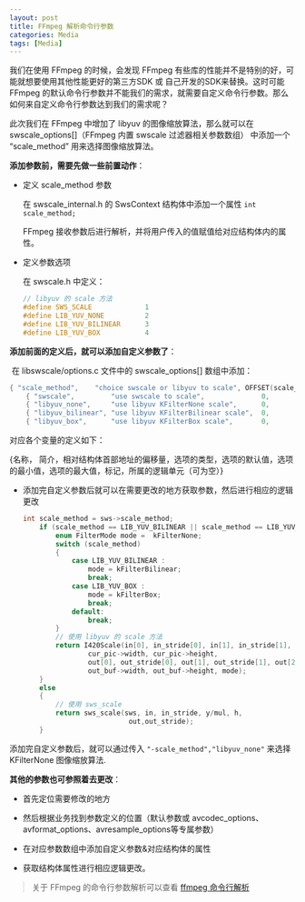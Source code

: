 ```yaml
---
layout: post
title: FFmpeg 解析命令行参数
categories: Media
tags: [Media]
---
```

我们在使用 FFmpeg 的时候，会发现 FFmpeg 有些库的性能并不是特别的好，可能就想要使用其他性能更好的第三方SDK 或 自己开发的SDK来替换。这时可能 FFmpeg 的默认命令行参数并不能我们的需求，就需要自定义命令行参数。那么如何来自定义命令行参数达到我们的需求呢？

此次我们在 FFmpeg 中增加了 libyuv 的图像缩放算法，那么就可以在 swscale_options[]（FFmpeg 内置 swscale 过滤器相关参数数组） 中添加一个 “scale_method” 用来选择图像缩放算法。

**添加参数前，需要先做一些前置动作**：

* 定义 scale_method 参数

  在 swscale_internal.h 的 SwsContext 结构体中添加一个属性 `int scale_method;`

  FFmpeg 接收参数后进行解析，并将用户传入的值赋值给对应结构体内的属性。

* 定义参数选项

  在 swscale.h 中定义：

  ```c
  // libyuv 的 scale 方法
  #define SWS_SCALE             1
  #define LIB_YUV_NONE          2
  #define LIB_YUV_BILINEAR      3
  #define LIB_YUV_BOX           4
  ```

**添加前面的定义后，就可以添加自定义参数了**：

​    在 libswscale/options.c 文件中的 swscale_options[] 数组中添加：

```c
{ "scale_method",    "choice swscale or libyuv to scale", OFFSET(scale_method), AV_OPT_TYPE_FLAGS,  { .i64 = SWS_SCALE          },  1,       2,              VE, "scale_method"},
    { "swscale",         "use swscale to scale",              0,                    AV_OPT_TYPE_CONST,  { .i64 = SWS_SCALE          },  INT_MIN, INT_MAX,        VE, "scale_method"},
    { "libyuv_none",     "use libyuv KFilterNone scale",      0,                    AV_OPT_TYPE_CONST,  { .i64 = LIB_YUV_NONE       },  INT_MIN, INT_MAX,        VE, "scale_method" },
    { "libyuv_bilinear", "use libyuv KFilterBilinear scale",  0,                    AV_OPT_TYPE_CONST,  { .i64 = LIB_YUV_BILINEAR   },  INT_MIN, INT_MAX,        VE, "scale_method" },
    { "libyuv_box",      "use libyuv KFilterBox scale",       0,                    AV_OPT_TYPE_CONST,  { .i64 = LIB_YUV_BOX        },  INT_MIN, INT_MAX,        VE, "scale_method" },

```

对应各个变量的定义如下：

{名称， 简介，相对结构体首部地址的偏移量，选项的类型，选项的默认值，选项的最小值，选项的最大值，标记，所属的逻辑单元（可为空）}

* 添加完自定义参数后就可以在需要更改的地方获取参数，然后进行相应的逻辑更改

  ```c
  int scale_method = sws->scale_method;
      if (scale_method == LIB_YUV_BILINEAR || scale_method == LIB_YUV_BOX || scale_method == LIB_YUV_NONE) {
          enum FilterMode mode =  kFilterNone;
          switch (scale_method)
          {
              case LIB_YUV_BILINEAR :
                  mode = kFilterBilinear;
                  break;
              case LIB_YUV_BOX :
                  mode = kFilterBox;
                  break;
              default:
                  break;
          }
          // 使用 libyuv 的 scale 方法
          return I420Scale(in[0], in_stride[0], in[1], in_stride[1], in[2], in_stride[2], 
                  cur_pic->width, cur_pic->height, 
                  out[0], out_stride[0], out[1], out_stride[1], out[2], out_stride[2], 
                  out_buf->width, out_buf->height, mode);
      } 
      else
      {
          // 使用 sws_scale
          return sws_scale(sws, in, in_stride, y/mul, h,
                            out,out_stride);
      }
  ```


添加完自定义参数后，就可以通过传入 `"-scale_method","libyuv_none"` 来选择 KFilterNone 图像缩放算法.

**其他的参数也可参照着去更改**：

* 首先定位需要修改的地方

* 然后根据业务找到参数定义的位置（默认参数或 avcodec_options、avformat_options、avresample_options等专属参数）

* 在对应参数数组中添加自定义参数&对应结构体的属性

* 获取结构体属性进行相应逻辑更改。


> 关于 FFmpeg 的命令行参数解析可以查看 [ffmpeg 命令行解析](https://georgech2.github.io/architecture/2021/08/18/ffmpeg_parse_options.html)